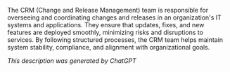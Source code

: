 The CRM (Change and Release Management) team is responsible for overseeing and coordinating changes and releases in an organization's IT systems and applications. They ensure that updates, fixes, and new features are deployed smoothly, minimizing risks and disruptions to services. By following structured processes, the CRM team helps maintain system stability, compliance, and alignment with organizational goals.

*This description was generated by ChatGPT*